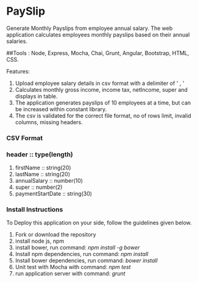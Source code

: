 # PaySlip
Generate Monthly Payslips from employee annual salary.
The web application calculates employees monthly payslips based on their annual salaries.

##Tools : Node, Express, Mocha, Chai, Grunt, Angular, Bootstrap, HTML, CSS.

Features:
  1. Upload employee salary details in csv format with a delimiter of ' , '  
  2. Calculates monthly gross income, income tax, netIncome, super and displays in table.
  3. The application generates payslips of 10 employees at a time, but can be increased within constant library.
  4. The csv is validated for the correct file format, no of rows limit, invalid columns, missing headers.

### CSV Format  
### header :: type(length)
 1. firstName ::           string(20) 
 2. lastName  ::           string(20)  
 3. annualSalary ::        number(10)  
 4. super ::               number(2)
 5. paymentStartDate ::    string(30)

### Install Instructions
To Deploy this application on your side, follow the guidelines given below.
  1. Fork or download the repository
  2. install node js, npm
  3. install bower, run command: *npm install -g bower* 
  3. Install npm dependencies, run command: *npm install*
  4. Install bower dependencies, run command: *bower install*
  5. Unit test with Mocha with command: *npm test*
  6. run application server with command: *grunt*
